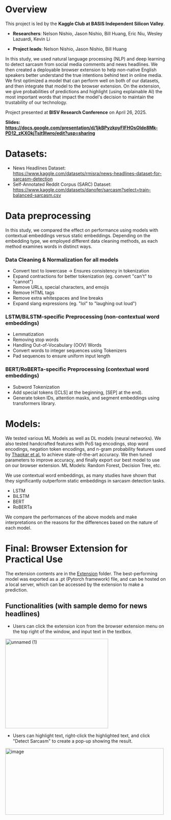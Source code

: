 # Overview
This project is led by the **Kaggle Club at BASIS Independent Silicon Valley**.

- **Researchers**: Nelson Nishio, Jason Nishio, Bill Huang, Eric Niu, Wesley Lazuardi, Kevin Li

- **Project leads**: Nelson Nishio, Jason Nishio, Bill Huang

In this study, we used natural language processing (NLP) and deep learning to detect sarcasm from social media comments and news headlines. We then created a  deployable browser extension to help non-native English speakers better understand the true intentions behind text in online media. We first optimized a model that can perform well on both of our datasets, and then integrate that model to the browser extension. On the extension, we give probabilities of predictions and highlight (using explainable AI) the most important words that impact the model's decision to maintain the trustability of our technology.

Project presented at **BISV Research Conference** on April 26, 2025.

**Slides: https://docs.google.com/presentation/d/1jkBPyzkpyFIFHOsOlde8Mk-PD12_zKXOkjTsjt9Iwro/edit?usp=sharing**

# Datasets:
- News Headlines Dataset: https://www.kaggle.com/datasets/rmisra/news-headlines-dataset-for-sarcasm-detection
- Self-Annotated Reddit Corpus (SARC) Dataset: https://www.kaggle.com/datasets/danofer/sarcasm?select=train-balanced-sarcasm.csv

# Data preprocessing
In this study, we compared the effect on performance using models with contextual embeddings versus static embeddings. Depending on the embedding type, we employed different data cleaning methods, as each method examines words in distinct ways.
### Data Cleaning & Normalization for all models
  - Convert text to lowercase → Ensures consistency in tokenization
  - Expand contractions for better tokenization (eg. convert "can't" to "cannot")
  - Remove URLs, special characters, and emojis
  - Remove HTML tags
  - Remove extra whitespaces and line breaks
  - Expand slang expressions (eg. "lol" to "laughing out loud")

### LSTM/BiLSTM-specific Preprocessing (non-contextual word embeddings)
  - Lemmatization
  - Removing stop words
  - Handling Out-of-Vocabulary (OOV) Words
  - Convert words to integer sequences using Tokenizers
  - Pad sequences to ensure uniform input length
### BERT/RoBERTa-specific Preprocessing (contextual word embeddings)
  - Subword Tokenization
  - Add special tokens ([CLS] at the beginning, [SEP] at the end).
  - Generate token IDs, attention masks, and segment embeddings using transformers library.

# Models:
We tested various ML Models as well as DL models (neural networks). We also tested handcrafted features with PoS tag encodings, stop word encodings, negation token encodings, and n-gram probability features used by [Thaokar et al.](https://doi.org/10.1007/s42979-023-02506-5) to achieve state-of-the-art accuracy. We then tuned parameters to improve accuracy, and finally export our best model to use on our browser extension.
ML Models: Random Forest, Decision Tree, etc.

We use contextual word embeddings, as many studies have shown that they significantly outperform static embeddings in sarcasm detection tasks.
- LSTM
- BiLSTM
- BERT
- RoBERTa

We compare the performances of the above models and make interpretations on the reasons for the differences based on the nature of each model.

# Final: Browser Extension for Practical Use
The extension contents are in the [Extension](https://github.com/nknishio/Sarcasm-Detection/tree/main/Extension) folder.
The best-performing model was exported as a .pt (Pytorch framework) file, and can be hosted on a local server, which can be accessed by the extension to make a prediction.

## Functionalities (with sample demo for news headlines)
- Users can click the extension icon from the browser extension menu on the top right of the window, and input text in the textbox.

<img width="322" height="280" alt="unnamed (1)" src="https://github.com/user-attachments/assets/ee460a08-4965-4f2c-8782-e0da2335f183" />

- Users can highlight text, right-click the highlighted text, and click "Detect Sarcasm" to create a pop-up showing the result.
<img width="496" height="208" alt="image" src="https://github.com/user-attachments/assets/fe5c442e-7c91-47f7-ad6d-6cb384a1d389" />
